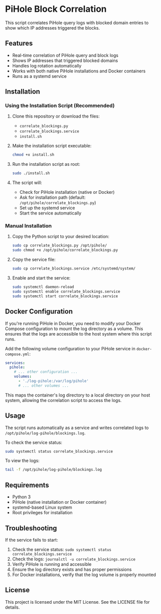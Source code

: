 # PiHole Block Correlation

This script correlates PiHole query logs with blocked domain entries to show which IP addresses triggered the blocks.

## Features

- Real-time correlation of PiHole query and block logs
- Shows IP addresses that triggered blocked domains
- Handles log rotation automatically
- Works with both native PiHole installations and Docker containers
- Runs as a systemd service

## Installation

### Using the Installation Script (Recommended)

1. Clone this repository or download the files:
   - `correlate_blockings.py`
   - `correlate_blockings.service`
   - `install.sh`

2. Make the installation script executable:
   ```bash
   chmod +x install.sh
   ```

3. Run the installation script as root:
   ```bash
   sudo ./install.sh
   ```

4. The script will:
   - Check for PiHole installation (native or Docker)
   - Ask for installation path (default: `/opt/pihole/correlate_blockings.py`)
   - Set up the systemd service
   - Start the service automatically

### Manual Installation

1. Copy the Python script to your desired location:
   ```bash
   sudo cp correlate_blockings.py /opt/pihole/
   sudo chmod +x /opt/pihole/correlate_blockings.py
   ```

2. Copy the service file:
   ```bash
   sudo cp correlate_blockings.service /etc/systemd/system/
   ```

3. Enable and start the service:
   ```bash
   sudo systemctl daemon-reload
   sudo systemctl enable correlate_blockings.service
   sudo systemctl start correlate_blockings.service
   ```

## Docker Configuration

If you're running PiHole in Docker, you need to modify your Docker Compose configuration to mount the log directory as a volume. This ensures that the logs are accessible to the host system where this script runs.

Add the following volume configuration to your PiHole service in `docker-compose.yml`:

```yaml
services:
  pihole:
    # ... other configuration ...
    volumes:
      - './log-pihole:/var/log/pihole'
      # ... other volumes ...
```

This maps the container's log directory to a local directory on your host system, allowing the correlation script to access the logs.

## Usage

The script runs automatically as a service and writes correlated logs to `/opt/pihole/log-pihole/blockings.log`.

To check the service status:
```bash
sudo systemctl status correlate_blockings.service
```

To view the logs:
```bash
tail -f /opt/pihole/log-pihole/blockings.log
```

## Requirements

- Python 3
- PiHole (native installation or Docker container)
- systemd-based Linux system
- Root privileges for installation

## Troubleshooting

If the service fails to start:
1. Check the service status: `sudo systemctl status correlate_blockings.service`
2. Check the logs: `journalctl -u correlate_blockings.service`
3. Verify PiHole is running and accessible
4. Ensure the log directory exists and has proper permissions
5. For Docker installations, verify that the log volume is properly mounted

## License

This project is licensed under the MIT License. See the LICENSE file for details.

